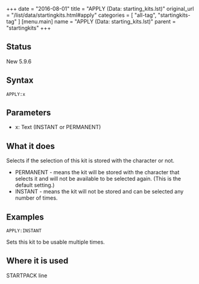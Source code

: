 +++
date = "2016-08-01"
title = "APPLY (Data: starting_kits.lst)"
original_url = "/list/data/startingkits.html#apply"
categories = [ "all-tag", "startingkits-tag" ]
[menu.main]
    name = "APPLY (Data: starting_kits.lst)"
    parent = "startingkits"
+++

## Status

New 5.9.6

## Syntax

`APPLY:x`

## Parameters

-   x: Text (INSTANT or PERMANENT)



What it does
------------

Selects if the selection of this kit is stored with the character or
not.

-   PERMANENT - means the kit will be stored with the character that
    selects it and will not be available to be selected again. (This is
    the default setting.)
-   INSTANT - means the kit will not be stored and can be selected any
    number of times.

Examples
--------

`APPLY:INSTANT`

Sets this kit to be usable multiple times.

Where it is used
----------------

STARTPACK line

